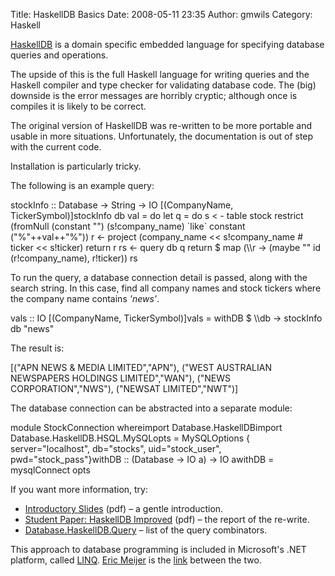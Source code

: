 Title: HaskellDB Basics
Date: 2008-05-11 23:35
Author: gmwils
Category: Haskell

[HaskellDB][] is a domain specific embedded language for specifying
database queries and operations.

</p>

The upside of this is the full Haskell language for writing queries and
the Haskell compiler and type checker for validating database code. The
(big) downside is the error messages are horribly cryptic; although once
is compiles it is likely to be correct.

</p>

The original version of HaskellDB was re-written to be more portable and
usable in more situations. Unfortunately, the documentation is out of
step with the current code.

Installation is particularly tricky.

</p>

The following is an example query:

</p>
<p>
    stockInfo :: Database -> String             -> IO [(CompanyName, TickerSymbol)]stockInfo db val = do  let q = do      s < - table stock      restrict (fromNull (constant "") (s!company_name)                `like` constant ("%"++val++"%"))      r <- project (company_name << s!company_name #                    ticker << s!ticker)      return r  rs <- query db q  return $ map (\\r ->     (maybe "" id (r!company_name), r!ticker)) rs

</p>

To run the query, a database connection detail is passed, along with the
search string. In this case, find all company names and stock tickers
where the company name contains *'news'*.

<p>
    vals :: IO [(CompanyName, TickerSymbol)]vals = withDB $ \\db -> stockInfo db "news"

</p>

The result is:

</p>

<p>
    [("APN NEWS & MEDIA LIMITED","APN"), ("WEST AUSTRALIAN NEWSPAPERS HOLDINGS LIMITED","WAN"), ("NEWS CORPORATION","NWS"), ("NEWSAT LIMITED","NWT")]

</p>

The database connection can be abstracted into a separate module:

</p>

<p>
    module StockConnection whereimport Database.HaskellDBimport Database.HaskellDB.HSQL.MySQLopts = MySQLOptions {        server="localhost",         db="stocks",         uid="stock_user",         pwd="stock_pass"}withDB :: (Database -> IO a) -> IO awithDB = mysqlConnect opts

</p>

If you want more information, try:

</p>

-   [Introductory Slides][] (pdf) – a gentle introduction.
-   [Student Paper: HaskellDB Improved][] (pdf) – the report of the
    re-write.
-   [Database.HaskellDB.Query][] – list of the query combinators.

</p>

This approach to database programming is included in Microsoft's .NET
platform, called [LINQ][]. [Eric Meijer][] is the [link][] between the
two.

</p>

  [HaskellDB]: http://haskelldb.sourceforge.net/
  [Introductory Slides]: http://www.cs.chalmers.se/~bringert/publ/haskelldb/haskelldb-db-2005.pdf
  [Student Paper: HaskellDB Improved]: http://haskelldb.sourceforge.net/haskelldb.pdf
  [Database.HaskellDB.Query]: http://hackage.haskell.org/packages/archive/haskelldb/0.10/doc/html/Database-HaskellDB-Query.html
  [LINQ]: http://en.wikipedia.org/wiki/Language_Integrated_Query
  [Eric Meijer]: http://research.microsoft.com/~emeijer/
  [link]: http://research.microsoft.com/~emeijer/Papers/HaskellDB.pdf
